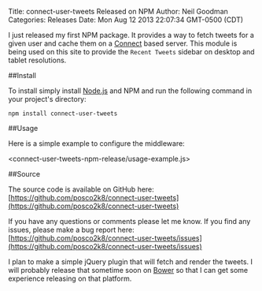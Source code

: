 Title: connect-user-tweets Released on NPM
Author: Neil Goodman
Categories: Releases
Date: Mon Aug 12 2013 22:07:34 GMT-0500 (CDT)

I just released my first NPM package. It provides a way to fetch tweets for a given user and cache them on a [Connect](http://www.senchalabs.org/connect/) based server. This module is being used on this site to provide the `Recent Tweets` sidebar on desktop and tablet resolutions.

##Install

To install simply install [Node.js](http://nodejs.org/) and NPM and run the following command in your project's directory:

`npm install connect-user-tweets`

##Usage

Here is a simple example to configure the middleware:

<connect-user-tweets-npm-release/usage-example.js>

##Source

The source code is available on GitHub here: [https://github.com/posco2k8/connect-user-tweets](https://github.com/posco2k8/connect-user-tweets)

If you have any questions or comments please let me know. If you find any issues, please make a bug report here: [https://github.com/posco2k8/connect-user-tweets/issues](https://github.com/posco2k8/connect-user-tweets/issues)

I plan to make a simple jQuery plugin that will fetch and render the tweets. I will probably release that sometime soon on [Bower](http://bower.io/) so that I can get some experience releasing on that platform.